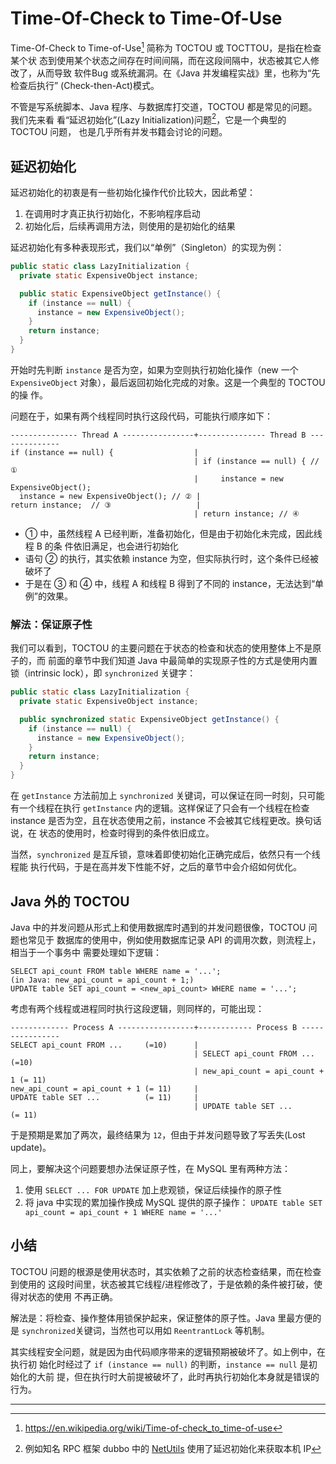 # Time-Of-Check to Time-Of-Use

Time-Of-Check to Time-of-Use[^wiki] 简称为 TOCTOU 或 TOCTTOU，是指在检查某个状
态到使用某个状态之间存在时间间隔，而在这段间隔中，状态被其它人修改了，从而导致
软件Bug 或系统漏洞。在《Java 并发编程实战》里，也称为“先检查后执行”
(Check-then-Act)模式。

不管是写系统脚本、Java 程序、与数据库打交道，TOCTOU 都是常见的问题。我们先来看
看“延迟初始化”(Lazy Initialization)问题[^dubbo]，它是一个典型的 TOCTOU 问题，
也是几乎所有并发书籍会讨论的问题。

## 延迟初始化

延迟初始化的初衷是有一些初始化操作代价比较大，因此希望：

1. 在调用时才真正执行初始化，不影响程序启动
2. 初始化后，后续再调用方法，则使用的是初始化的结果

延迟初始化有多种表现形式，我们以“单例”（Singleton）的实现为例：


```java
public static class LazyInitialization {
  private static ExpensiveObject instance;

  public static ExpensiveObject getInstance() {
    if (instance == null) {
      instance = new ExpensiveObject();
    }
    return instance;
  }
}
```

开始时先判断 `instance` 是否为空，如果为空则执行初始化操作（new 一个
`ExpensiveObject` 对象），最后返回初始化完成的对象。这是一个典型的 TOCTOU 的操
作。

问题在于，如果有两个线程同时执行这段代码，可能执行顺序如下：


```
--------------- Thread A ----------------+--------------- Thread B --------------
if (instance == null) {                  |
                                         | if (instance == null) { // ①
                                         |     instance = new ExpensiveObject();
  instance = new ExpensiveObject(); // ② |
return instance;  // ③                   |
                                         | return instance; // ④
```

* ① 中，虽然线程 A 已经判断，准备初始化，但是由于初始化未完成，因此线程 B 的条
    件依旧满足，也会进行初始化
* 语句 ② 的执行，其实依赖 instance 为空，但实际执行时，这个条件已经被破坏了
* 于是在 ③ 和 ④ 中，线程 A 和线程 B 得到了不同的 instance，无法达到“单例”的效果。

### 解法：保证原子性

我们可以看到，TOCTOU 的主要问题在于状态的检查和状态的使用整体上不是原子的，而
前面的章节中我们知道 Java 中最简单的实现原子性的方式是使用内置锁（intrinsic
lock），即 `synchronized` 关键字：

```java
public static class LazyInitialization {
  private static ExpensiveObject instance;

  public synchronized static ExpensiveObject getInstance() {
    if (instance == null) {
      instance = new ExpensiveObject();
    }
    return instance;
  }
}
```

在 `getInstance` 方法前加上 `synchronized` 关键词，可以保证在同一时刻，只可能
有一个线程在执行 `getInstance` 内的逻辑。这样保证了只会有一个线程在检查
instance 是否为空，且在状态使用之前，instance 不会被其它线程更改。换句话说，在
状态的使用时，检查时得到的条件依旧成立。

当然，`synchronized` 是互斥锁，意味着即使初始化正确完成后，依然只有一个线程能
执行代码，于是在高并发下性能不好，之后的章节中会介绍如何优化。

## Java 外的 TOCTOU

Java 中的并发问题从形式上和使用数据库时遇到的并发问题很像，TOCTOU 问题也常见于
数据库的使用中，例如使用数据库记录 API 的调用次数，则流程上，相当于一个事务中
需要处理如下逻辑：

```
SELECT api_count FROM table WHERE name = '...';
(in Java: new_api_count = api_count + 1;)
UPDATE table SET api_count = <new_api_count> WHERE name = '...';
```

考虑有两个线程或进程同时执行这段逻辑，则同样的，可能出现：

```
------------- Process A -----------------+------------ Process B ----------------
SELECT api_count FROM ...     (=10)      |
                                         | SELECT api_count FROM ...     (=10)
                                         | new_api_count = api_count + 1 (= 11)
new_api_count = api_count + 1 (= 11)     |
UPDATE table SET ...          (= 11)     |
                                         | UPDATE table SET ...          (= 11)
```

于是预期是累加了两次，最终结果为 `12`，但由于并发问题导致了写丢失(Lost update)。

同上，要解决这个问题要想办法保证原子性，在 MySQL 里有两种方法：

1. 使用 `SELECT ... FOR UPDATE` 加上悲观锁，保证后续操作的原子性
2. 将 java 中实现的累加操作换成 MySQL 提供的原子操作： `UPDATE table SET
   api_count = api_count + 1 WHERE name = '...'`

## 小结

TOCTOU 问题的根源是使用状态时，其实依赖了之前的状态检查结果，而在检查到使用的
这段时间里，状态被其它线程/进程修改了，于是依赖的条件被打破，使得对状态的使用
不再正确。

解法是：将检查、操作整体用锁保护起来，保证整体的原子性。Java 里最方便的是
`synchronized`关键词，当然也可以用如 `ReentrantLock` 等机制。

其实线程安全问题，就是因为由代码顺序带来的逻辑预期被破坏了。如上例中，在执行初
始化时经过了 `if (instance == null)` 的判断，`instance == null` 是初始化的大前
提，但在执行时大前提被破坏了，此时再执行初始化本身就是错误的行为。

---

[^wiki]: https://en.wikipedia.org/wiki/Time-of-check_to_time-of-use
[^dubbo]: 例如知名 RPC 框架 dubbo 中的 [NetUtils](https://github.com/apache/dubbo/blob/master/dubbo-common/src/main/java/org/apache/dubbo/common/utils/NetUtils.java#L198) 使用了延迟初始化来获取本机 IP
